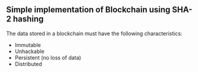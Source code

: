 ## Simple implementation of Blockchain using SHA-2 hashing

The data stored in a blockchain must have the following characteristics:

- Immutable
- Unhackable
- Persistent (no loss of data)
- Distributed
